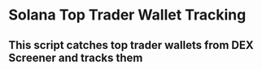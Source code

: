 # Solana Top Trader Wallet Tracking


## This script catches top trader wallets from DEX Screener and tracks them